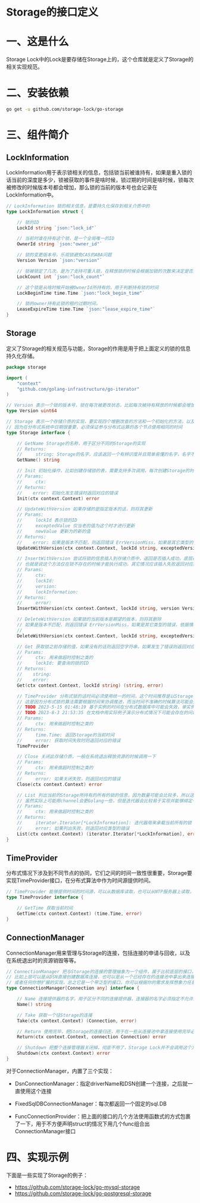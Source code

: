 # Storage的接口定义

# 一、这是什么

Storage Lock中的Lock是要存储在Storage上的，这个仓库就是定义了Storage的相关实现规范。

# 二、安装依赖

```bash
go get -u github.com/storage-lock/go-storage
```

# 三、组件简介

## LockInformation

LockInformation用于表示锁相关的信息，包括锁当前被谁持有，如果是重入锁的话当前的深度是多少，锁被获取的事件是啥时候，锁过期的时间是啥时候，锁每次被修改的时候版本号都会增加，那么锁的当前的版本号也会记录在LockInformation中。

```go
// LockInformation 锁的相关信息，是要持久化保存到相关介质中的
type LockInformation struct {

	// 锁的ID
	LockId string `json:"lock_id"`

	// 当前时谁在持有这个锁，是一个全局唯一的ID
	OwnerId string `json:"owner_id"`

	// 锁的变更版本号，乐观锁避免CAS的ABA问题
	Version Version `json:"version"`

	// 锁被锁定了几次，是为了支持可重入锁，在释放锁的时候会根据加锁的次数来决定是否真正的释放锁还是就减少一次锁定次数
	LockCount int `json:"lock_count"`

	// 这个锁是从啥时候开始被OwnerId所持有的，用于判断持有锁的时间
	LockBeginTime time.Time `json:"lock_begin_time"`

	// 锁的owner持有此锁的租约过期时间，
	LeaseExpireTime time.Time `json:"lease_expire_time"`
}
```

## Storage

定义了Storage的相关规范与功能，Storage的作用是用于把上面定义的锁的信息持久化存储。

```go
package storage

import (
	"context"
	"github.com/golang-infrastructure/go-iterator"
)

// Version 表示一个锁的版本号，锁在每次被更改状态，比如每次被持有释放的时候都会增加版本号
type Version uint64

// Storage 表示一个存储介质的实现，要实现四个增删改查的方法和一个初始化的方法，以及能够提供Storage的日期，
// 因为在分布式系统中日期很重要，必须保证参与分布式运算的各个节点使用相同的时间
type Storage interface {

	// GetName Storage的名称，用于区分不同的Storage的实现
	// Returns:
	//     string: Storage的名字，应该返回一个有辨识度并且简单易懂的名字，名字不能为空，否则认为是不合法的Storage实现
	GetName() string

	// Init 初始化操作，比如创建存储锁的表，需要支持多次调用，每次创建Storage的时候会调用此方法初始化
	// Params:
	//     ctx:
	// Returns:
	//    error: 初始化发生错误时返回对应的错误
	Init(ctx context.Context) error

	// UpdateWithVersion 如果存储的是指定版本的话，则将其更新
	// Params:
	//     lockId 表示锁的ID
	//     exceptedValue 仅当老的值为这个时才进行更新
	//     newValue 更新为的新的值
	// Returns:
	//    error: 如果是版本不匹配，则返回错误 ErrVersionMiss，如果是其它类型的错误，依据情况自行返回
	UpdateWithVersion(ctx context.Context, lockId string, exceptedVersion, newVersion Version, lockInformation *LockInformation) error

	// InsertWithVersion 尝试将锁的信息插入到存储介质中，返回是否插入成功，底层存储的时候应该将锁的ID作为唯一ID，不能重复存储
	// 也就是说这个方法仅在锁不存在的时候才能执行成功，其它情况应该插入失败返回对应的错误
	// Params:
	//     ctx:
	//     lockId:
	//     version:
	//     lockInformation:
	// Returns:
	//     error:
	InsertWithVersion(ctx context.Context, lockId string, version Version, lockInformation *LockInformation) error

	// DeleteWithVersion 如果锁的当前版本是期望的版本，则将其删除
	// 如果是版本不匹配，则返回错误 ErrVersionMiss，如果是其它类型的错误，依据情况自行返回
	//
	DeleteWithVersion(ctx context.Context, lockId string, exceptedVersion Version, lockInformation *LockInformation) error

	// Get 获取锁之前存储的值，如果没有的话则返回空字符串，如果发生了错误则返回对应的错误信息，如果正常返回则是LockInformation的JSON字符串
	// Params:
	//     ctx: 用来做超时控制之类的
	//     lockId: 要查询的锁的ID
	// Returns:
	//    string:
	//    error:
	Get(ctx context.Context, lockId string) (string, error)

	// TimeProvider 分布式锁的话时间必须使用统一的时间，这个时间推荐是以Storage的时间为准，Storage要能够提供时间查询的功能
	// 这是因为分布式锁的算法需要根据时间来协调推进，而当时间不准确的时候算法可能会失效从而导致锁失效
	// TODO 2023-5-15 01:48:19 基于实例的时间在分布式数据库中可能会失效，单实例没问题
	// TODO 2023-8-3 21:53:35 在文档中用实际例子演示分布式情况下可能会存在的问题
	// Params:
	//     ctx: 用来做超时控制之类的
	// Returns:
	//     time.Time: 返回Storage的当前时间
	//     error: 获取时间失败时则返回对应的错误
	TimeProvider

	// Close 关闭此存储介质，一般在系统退出释放资源的时候调用一下
	// Params:
	//     ctx: 用来做超时控制之类的
	// Returns:
	//     error: 如果关闭失败，则返回对应的错误
	Close(ctx context.Context) error

	// List 列出当前的Storage所持有的所有的锁的信息，因为数量可能会比较多，所以这里使用了一个迭代器模式
	// 虽然实际上可能用channel会更Golang一些，但是迭代器会比较易于实现并能够绑定一些内置的方法便于操作
	// Params:
	//     ctx: 用来做超时控制之类的
	// Returns:
	//     iterator.Iterator[*LockInformation]: 迭代器用来承载当前所有的锁
	//     error: 如果列出失败，则返回对应类型的错误
	List(ctx context.Context) (iterator.Iterator[*LockInformation], error)
}
```

## TimeProvider

分布式情况下涉及到不同节点的协同，它们之间的时间一致性很重要，Storage要实现TimeProvider接口，在分布式算法中作为时间源提供时间。

```go
// TimeProvider 能够提供时间的时间源，可以从数据库读取，也可以从NTP服务器上读取，只要能够返回一个准确的时间即可（其实不准确也可以，只要是统一的，一直往前的，不会出现时钟回拨的）
type TimeProvider interface {

	// GetTime 获取当前时间
	GetTime(ctx context.Context) (time.Time, error)
}
```

## ConnectionManager

ConnectionManager用来管理与Storage的连接，包括连接的申请与回收，以及在系统退出时的资源销毁等等。

```go
// ConnectionManager 把与Storage的连接的管理抽象为一个组件，属于比较底层的接口，用来适配上层的各种情况
// 比如上层可以是从DSN直接创建数据库连接，也可以是从一个已经存在的连接池中拿出来连接，甚至从已有的ORM、sqlx、sql.DB中复用连接
// 或者任何你想扩展的实现，总之它是一个带泛型的接口，你可以根据你的需求发挥想象力任意创造！
type ConnectionManager[Connection any] interface {

	// Name 连接提供器的名字，用于区分不同的连接提供器，连接器的名字必须指定不允许为空字符串
	Name() string

	// Take 获取一个往Storage的连接
	Take(ctx context.Context) (Connection, error)

	// Return 使用完毕，把Storage的连接归还，用于在一些从连接池中拿连接使用完毕必须手动释放否则会资源泄露的场景下及时释放资源
	Return(ctx context.Context, connection Connection) error

	// Shutdown 把整个连接管理器关闭掉，彻底不用了，Storage Lock并不会调用这个方法，你应该在你的系统退出的时候调用此方法释放整个连接管理器使用到的资源
	Shutdown(ctx context.Context) error
}
```

对于ConnectionManager，内置了三个实现：

- DsnConnectionManager：指定driverName和DSN创建一个连接，之后就一直使用这个连接

- FixedSqlDBConnectionManager：每次都返回一个固定的sql.DB

- FuncConnectionProvider：把上面的接口的几个方法使用函数式的方式包裹了一下，用于不方便声明struct的情况下用几个func组合出ConnectionManager接口

# 四、实现示例

下面是一些实现了Storage的例子：

- https://github.com/storage-lock/go-mysql-storage
- https://github.com/storage-lock/go-postgresql-storage



